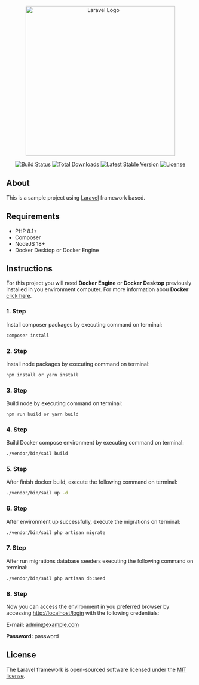 <p align="center"><a href="https://laravel.com" target="_blank"><img src="https://raw.githubusercontent.com/laravel/art/master/logo-lockup/5%20SVG/2%20CMYK/1%20Full%20Color/laravel-logolockup-cmyk-red.svg" width="400" alt="Laravel Logo"></a></p>

<p align="center">
<a href="https://github.com/laravel/framework/actions"><img src="https://github.com/laravel/framework/workflows/tests/badge.svg" alt="Build Status"></a>
<a href="https://packagist.org/packages/laravel/framework"><img src="https://img.shields.io/packagist/dt/laravel/framework" alt="Total Downloads"></a>
<a href="https://packagist.org/packages/laravel/framework"><img src="https://img.shields.io/packagist/v/laravel/framework" alt="Latest Stable Version"></a>
<a href="https://packagist.org/packages/laravel/framework"><img src="https://img.shields.io/packagist/l/laravel/framework" alt="License"></a>
</p>

## About

This is a sample project using [Laravel](https://laravel.com/) framework based.

## Requirements

-   PHP 8.1+
-   Composer
-   NodeJS 18+
-   Docker Desktop or Docker Engine

## Instructions

For this project you will need **Docker Engine** or **Docker Desktop** previously installed in you environment computer. For more information abou **Docker** [click here](https://www.docker.com/).

### 1. Step

Install composer packages by executing command on terminal:

```sh
composer install
```

### 2. Step

Install node packages by executing command on terminal:

```sh
npm install or yarn install
```

### 3. Step

Build node by executing command on terminal:

```sh
npm run build or yarn build
```

### 4. Step

Build Docker compose environment by executing command on terminal:

```sh
./vendor/bin/sail build
```

### 5. Step

After finish docker build, execute the following command on terminal:

```sh
./vendor/bin/sail up -d
```

### 6. Step

After environment up successfully, execute the migrations on terminal:

```sh
./vendor/bin/sail php artisan migrate
```

### 7. Step

After run migrations database seeders executing the following command on terminal:

```sh
./vendor/bin/sail php artisan db:seed
```

### 8. Step

Now you can access the environment in you preferred browser by accessing [http://localhost/login](http://localhost/login) with the following credentials:

**E-mail:** admin@example.com

**Password:** password

## License

The Laravel framework is open-sourced software licensed under the [MIT license](https://opensource.org/licenses/MIT).
